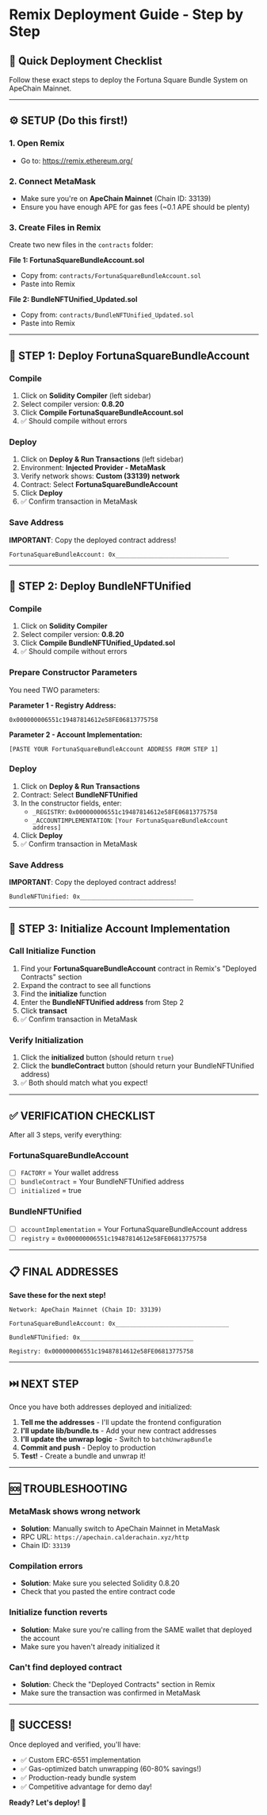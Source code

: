 # Remix Deployment Guide - Step by Step

## 🚀 Quick Deployment Checklist

Follow these exact steps to deploy the Fortuna Square Bundle System on ApeChain Mainnet.

---

## ⚙️ SETUP (Do this first!)

### 1. Open Remix
- Go to: https://remix.ethereum.org/

### 2. Connect MetaMask
- Make sure you're on **ApeChain Mainnet** (Chain ID: 33139)
- Ensure you have enough APE for gas fees (~0.1 APE should be plenty)

### 3. Create Files in Remix
Create two new files in the `contracts` folder:

**File 1: FortunaSquareBundleAccount.sol**
- Copy from: `contracts/FortunaSquareBundleAccount.sol`
- Paste into Remix

**File 2: BundleNFTUnified_Updated.sol**
- Copy from: `contracts/BundleNFTUnified_Updated.sol`
- Paste into Remix

---

## 📝 STEP 1: Deploy FortunaSquareBundleAccount

### Compile
1. Click on **Solidity Compiler** (left sidebar)
2. Select compiler version: **0.8.20**
3. Click **Compile FortunaSquareBundleAccount.sol**
4. ✅ Should compile without errors

### Deploy
1. Click on **Deploy & Run Transactions** (left sidebar)
2. Environment: **Injected Provider - MetaMask**
3. Verify network shows: **Custom (33139) network**
4. Contract: Select **FortunaSquareBundleAccount**
5. Click **Deploy**
6. ✅ Confirm transaction in MetaMask

### Save Address
**IMPORTANT**: Copy the deployed contract address!

```
FortunaSquareBundleAccount: 0x________________________________
```

---

## 📝 STEP 2: Deploy BundleNFTUnified

### Compile
1. Click on **Solidity Compiler**
2. Select compiler version: **0.8.20**
3. Click **Compile BundleNFTUnified_Updated.sol**
4. ✅ Should compile without errors

### Prepare Constructor Parameters
You need TWO parameters:

**Parameter 1 - Registry Address:**
```
0x000000006551c19487814612e58FE06813775758
```

**Parameter 2 - Account Implementation:**
```
[PASTE YOUR FortunaSquareBundleAccount ADDRESS FROM STEP 1]
```

### Deploy
1. Click on **Deploy & Run Transactions**
2. Contract: Select **BundleNFTUnified**
3. In the constructor fields, enter:
   - `_REGISTRY`: `0x000000006551c19487814612e58FE06813775758`
   - `_ACCOUNTIMPLEMENTATION`: `[Your FortunaSquareBundleAccount address]`
4. Click **Deploy**
5. ✅ Confirm transaction in MetaMask

### Save Address
**IMPORTANT**: Copy the deployed contract address!

```
BundleNFTUnified: 0x________________________________
```

---

## 📝 STEP 3: Initialize Account Implementation

### Call Initialize Function
1. Find your **FortunaSquareBundleAccount** contract in Remix's "Deployed Contracts" section
2. Expand the contract to see all functions
3. Find the **initialize** function
4. Enter the **BundleNFTUnified address** from Step 2
5. Click **transact**
6. ✅ Confirm transaction in MetaMask

### Verify Initialization
1. Click the **initialized** button (should return `true`)
2. Click the **bundleContract** button (should return your BundleNFTUnified address)
3. ✅ Both should match what you expect!

---

## ✅ VERIFICATION CHECKLIST

After all 3 steps, verify everything:

### FortunaSquareBundleAccount
- [ ] `FACTORY` = Your wallet address
- [ ] `bundleContract` = Your BundleNFTUnified address
- [ ] `initialized` = true

### BundleNFTUnified
- [ ] `accountImplementation` = Your FortunaSquareBundleAccount address
- [ ] `registry` = `0x000000006551c19487814612e58FE06813775758`

---

## 📋 FINAL ADDRESSES

**Save these for the next step!**

```
Network: ApeChain Mainnet (Chain ID: 33139)

FortunaSquareBundleAccount: 0x________________________________

BundleNFTUnified: 0x________________________________

Registry: 0x000000006551c19487814612e58FE06813775758
```

---

## ⏭️ NEXT STEP

Once you have both addresses deployed and initialized:

1. **Tell me the addresses** - I'll update the frontend configuration
2. **I'll update lib/bundle.ts** - Add your new contract addresses
3. **I'll update the unwrap logic** - Switch to `batchUnwrapBundle`
4. **Commit and push** - Deploy to production
5. **Test!** - Create a bundle and unwrap it!

---

## 🆘 TROUBLESHOOTING

### MetaMask shows wrong network
- **Solution**: Manually switch to ApeChain Mainnet in MetaMask
- RPC URL: `https://apechain.calderachain.xyz/http`
- Chain ID: `33139`

### Compilation errors
- **Solution**: Make sure you selected Solidity 0.8.20
- Check that you pasted the entire contract code

### Initialize function reverts
- **Solution**: Make sure you're calling from the SAME wallet that deployed the account
- Make sure you haven't already initialized it

### Can't find deployed contract
- **Solution**: Check the "Deployed Contracts" section in Remix
- Make sure the transaction was confirmed in MetaMask

---

## 🎉 SUCCESS!

Once deployed and verified, you'll have:
- ✅ Custom ERC-6551 implementation
- ✅ Gas-optimized batch unwrapping (60-80% savings!)
- ✅ Production-ready bundle system
- ✅ Competitive advantage for demo day!

**Ready? Let's deploy!** 🚀
